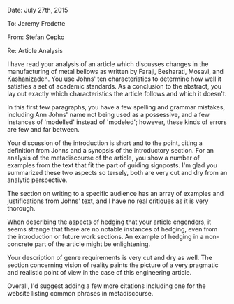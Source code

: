 Date: July 27th, 2015

To: Jeremy Fredette

From: Stefan Cepko

Re: Article Analysis


I have read your analysis of an article which discusses changes in the
manufacturing of metal bellows as written by Faraji, Besharati, Mosavi, and
Kashanizadeh. You use Johns' ten characteristics to determine how well it
satisfies a set of academic standards. As a conclusion to the abstract, you lay
out exactly which characteristics the article follows and which it doesn't.

In this first few paragraphs, you have a few spelling and grammar mistakes,
including Ann Johns' name not being used as a possessive, and a few instances of
'modelled' instead of 'modeled'; however, these kinds of errors are few and far between.

Your discussion of the introduction is short and to the point, citing a
definition from Johns and a synopsis of the introductory section.
For an analysis of the metadiscourse of the article, you show a number of
examples from the text that fit the part of guiding signposts.
I'm glad you summarized these two aspects so tersely, both are very cut and dry
from an analytic perspective.

The section on writing to a specific audience has an array of examples and
justifications from Johns' text, and I have no real critiques as it is very
thorough.

When describing the aspects of hedging that your article engenders, it seems
strange that there are no notable instances of hedging, even from the
introduction or future work sections. An example of hedging in a non-concrete
part of the article might be enlightening.

Your description of genre requirements is very cut and dry as well. The section
concerning vision of reality paints the picture of a very pragmatic and
realistic point of view in the case of this engineering article.

Overall, I'd suggest adding a few more citations including one for the website
listing common phrases in metadiscourse.
